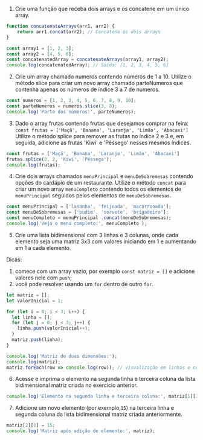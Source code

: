 1) Crie uma função que receba dois arrays e os concatene em um único array.

```js
function concatenateArrays(arr1, arr2) {
    return arr1.concat(arr2); // Concatena os dois arrays
}

const array1 = [1, 2, 3];
const array2 = [4, 5, 6];
const concatenatedArray = concatenateArrays(array1, array2);
console.log(concatenatedArray); // Saída: [1, 2, 3, 4, 5, 6]
```

2) Crie um array chamado numeros contendo números de 1 a 10. Utilize o método slice para criar um novo array chamado parteNumeros que contenha apenas os números de índice 3 a 7 de numeros.

```js
const numeros = [1, 2, 3, 4, 5, 6, 7, 8, 9, 10];
const parteNumeros = numeros.slice(3, 8);
console.log('Parte dos números:', parteNumeros);
```

3) Dado o array frutas contendo frutas que desejamos comprar na feira:
`const frutas = ['Maçã', 'Banana', 'Laranja', 'Limão', 'Abacaxi']`
Utilize o método splice para remover as frutas no índice 2 e 3 e, em seguida, adicione as frutas 'Kiwi' e 'Pêssego' nesses mesmos índices.

```js
const frutas = ['Maçã', 'Banana', 'Laranja', 'Limão', 'Abacaxi']
frutas.splice(2, 2, 'Kiwi', 'Pêssego');
console.log(frutas);
```

4) Crie dois arrays chamados `menuPrincipal` e `menuDeSobremesas` contendo opções do cardápio de um restaurante. Utilize o método `concat` para criar um novo array `menuCompleto` contendo todos os elementos de `menuPrincipal` seguidos pelos elementos de `menuDeSobremesas`.

```js
const menuPrincipal = ['lasanha', 'feijoada', 'macarronada'];
const menuDeSobremesas = ['pudim', 'sorvete', 'brigadeiro'];
const menuCompleto = menuPrincipal .concat(menuDeSobremesas);
console.log('Veja o menu completo:', menuCompleto );
```

5) Crie uma lista bidimensional com 3 linhas e 3 colunas, onde cada elemento seja uma matriz 3x3 com valores iniciando em 1 e aumentando em 1 a cada elemento.

Dicas:
1. comece com um array vazio, por exemplo `const matriz = []` e adicione valores nele com `push`;
2. você pode resolver usando um `for` dentro de outro `for`.

```js
let matriz = [];
let valorInicial = 1;

for (let i = 0; i < 3; i++) {
  let linha = [];
  for (let j = 0; j < 3; j++) {
    linha.push(valorInicial++);
  }
  matriz.push(linha);
}

console.log('Matriz de duas dimensões:');
console.log(matriz);
matriz.forEach(row => console.log(row)); // visualização em linhas e colunas
```

6) Acesse e imprima o elemento na segunda linha e terceira coluna da lista bidimensional matriz criada no exercício anterior.

```js
console.log('Elemento na segunda linha e terceira coluna:', matriz[1][2]);
```

7) Adicione um novo elemento (por exemplo,`15`) na terceira linha e segunda coluna da lista bidimensional matriz criada anteriormente.
```js
matriz[2][1] = 15;
console.log('Matriz após adição de elemento:', matriz);
```
